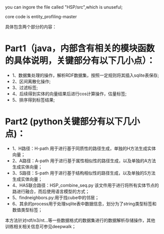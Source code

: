 you can ingore the file called "HSP/src",which is unuseful;

core code is entity_profiling-master

具体包含两个部分的内容：

# Part1（java，内部含有相关的模块函数的具体说明，关键部分有以下几小点）：

- 1、数据集处理的操作，解析RDF数据集，按照一定规则将其插入sqlite表保存;
- 2、区间离散化操作;
- 3、过滤标签;
- 4、后续得到实体的向量结果后进行cos计算操作，估量标签;
- 5、排序得到标签结果;

# Part2 (python关键部分有以下几小点)：

- 1、H路径：H-path 用于进行基于同质性的路径生成，单独的H方法生成实体向量；
- 2、A路径：A-path 用于进行基于属性相似性的路径生成，以及单独的A方法生成实体向量；
- 3、S路径：S-path 用于进行基于结构相似性的路径生成，以及单独的S方法生成实体向量；
- 4、HAS联合路径：HSP_combine_seq.py 该文件用于进行将所有实体节点的路进行融合，而后使用语言模型的方式；
- 5、findneighbors.py:用于找cube中的邻居；
- 6、其余的process用于处理sqlite表中数据信息，划分为了string类型标签和数值类型标签；

本方法针对rdf/n3/nt...等一些数据格式的数据集进行的数据解析存储操作，其他训练相关相关信息可参见deepwalk；
